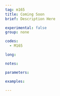 ```yaml
---
tag: m165
title: Coming Soon
brief: Description Here

experimental: false
group: none

codes:
  - M165

long:

notes:

parameters:

examples:

---
```


